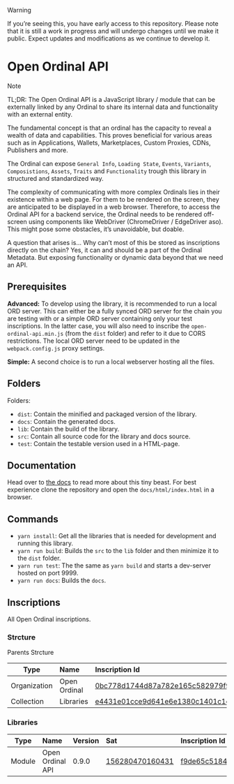 > [!WARNING]
> If you’re seeing this, you have early access to this repository. Please note that it is still a work in progress and will undergo changes until we make it public. Expect updates and modifications as we continue to develop it.

# Open Ordinal API

> [!NOTE]
> TL;DR:
> The Open Ordinal API is a JavaScript library / module that can be externally linked by any Ordinal to share its internal data and functionality with an external entity.

The fundamental concept is that an ordinal has the capacity to reveal a wealth of data and capabilities. This proves beneficial for various areas such as in Applications, Wallets, Marketplaces, Custom Proxies, CDNs, Publishers and more.

The Ordinal can expose `General Info`, `Loading State`, `Events`, `Variants`, `Composistions`, `Assets`, `Traits` and `Functionality` trough this library in structured and standardized way.

The complexity of communicating with more complex Ordinals lies in their existence within a web page. For them to be rendered on the screen, they are anticipated to be displayed in a web browser. Therefore, to access the Ordinal API for a backend service, the Ordinal needs to be rendered off-screen using components like WebDriver (ChromeDriver / EdgeDriver aso). This might pose some obstacles, it’s unavoidable, but doable.

A question that arises is… Why can’t most of this be stored as inscriptions directly on the chain? Yes, it can and should be a part of the Ordinal Metadata. But exposing functionality or dynamic data beyond that we need an API.

## Prerequisites

**Advanced:** To develop using the library, it is recommended to run a local ORD server. This can either be a fully synced ORD server for the chain you are testing with or a simple ORD server containing only your test inscriptions. In the latter case, you will also need to inscribe the `open-ordinal-api.min.js` (from the `dist` folder) and refer to it due to CORS restrictions. The local ORD server need to be updated in the `webpack.config.js` proxy settings.

**Simple:** A second choice is to run a local webserver hosting all the files.

## Folders

Folders:
- `dist`: Contain the minified and packaged version of the library.
- `docs`: Contain the generated docs.
- `lib`: Contain the build of the library.
- `src`: Contain all source code for the library and docs source.
- `test`: Contain the testable version used in a HTML-page.

## Documentation

Head over to [the docs](docs/markdown/README.md) to read more about this tiny beast. For best experience clone the repository and open the `docs/html/index.html` in a browser.

## Commands

- `yarn install`: Get all the libraries that is needed for development and running this library.
- `yarn run build`: Builds the `src` to the `lib` folder and then minimize it to the `dist` folder.
- `yarn run test`: The the same as `yarn build` and starts a dev-server hosted on port 9999.
- `yarn run docs`: Builds the `docs`.

## Inscriptions
All Open Ordinal inscriptions.

### Strcture
Parents Strcture

| Type         | Name         | Inscription Id                                                                                                                                                            |
| ------------ | :----------- | :------------------------------------------------------------------------------------------------------------------------------------------------------------------------ |
| Organization | Open Ordinal | [0bc778d1744d87a782e165c582979f9c64e15a90cc8e77db25b16f4a740b41d4i0](https://ordinals.com/inscription/0bc778d1744d87a782e165c582979f9c64e15a90cc8e77db25b16f4a740b41d4i0) |
| Collection   | Libraries    | [e4431e01cce9d641e6e1380c1401c1cf0aeb242b5c5f5383aa17c813a7347df3i0](https://ordinals.com/inscription/e4431e01cce9d641e6e1380c1401c1cf0aeb242b5c5f5383aa17c813a7347df3i0) |

### Libraries

| Type   | Name             | Version | Sat                                                         | Inscription Id                                                                                                                                                            |
| ------ | :--------------- | :------ | :---------------------------------------------------------- | :------------------------------------------------------------------------------------------------------------------------------------------------------------------------ |
| Module | Open Ordinal API | 0.9.0   | [156280470160431](https://ordinals.com/sat/156280470160431) | [f9de65c51843738497a07cf3dab5fb13b83c4b135b577ea8c384535c33bae1bci0](https://ordinals.com/inscription/f9de65c51843738497a07cf3dab5fb13b83c4b135b577ea8c384535c33bae1bci0) |
